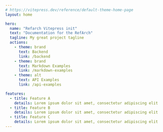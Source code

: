 ```yaml
---
# https://vitepress.dev/reference/default-theme-home-page
layout: home

hero:
  name: "Refarch Vitepress init"
  text: "Documentation for the RefArch"
  tagline: My great project tagline
  actions:
    - theme: brand
      text: Backend
      link: /backend
    - theme: brand
      text: Markdown Examples
      link: /markdown-examples
    - theme: alt
      text: API Examples
      link: /api-examples

features:
  - title: Feature A
    details: Lorem ipsum dolor sit amet, consectetur adipiscing elit
  - title: Feature B
    details: Lorem ipsum dolor sit amet, consectetur adipiscing elit
  - title: Feature C
    details: Lorem ipsum dolor sit amet, consectetur adipiscing elit
---
```


